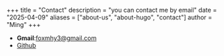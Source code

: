 +++
title = "Contact"
description = "you can contact me by email"
date = "2025-04-09"
aliases = ["about-us", "about-hugo", "contact"]
author = "Ming"
+++

- **Gmail**:foxmhy3@gmail.com
- [Github](https://github.com/minghf85)

